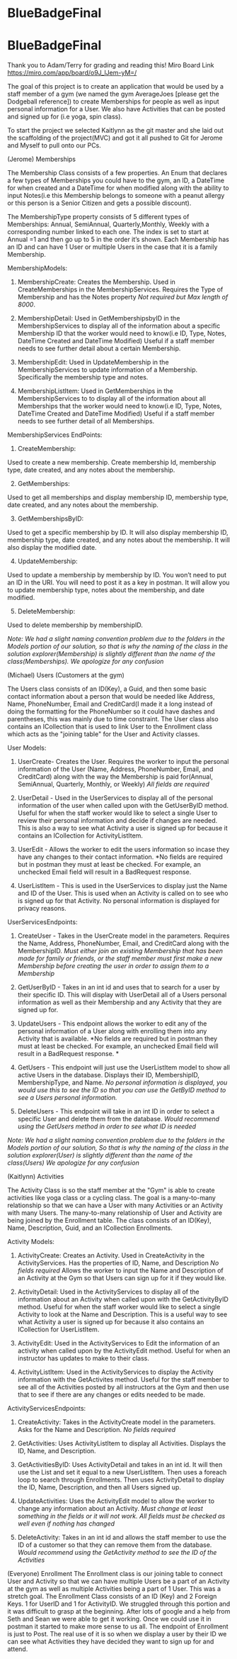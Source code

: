 # BlueBadgeFinal
# BlueBadgeFinal
Thank you to Adam/Terry for grading and reading this!
Miro Board Link  https://miro.com/app/board/o9J_lJem-yM=/

The goal of this project is to create an application that would be used by a staff member of a gym (we named the gym AverageJoes [please get the Dodgeball reference]) to create Memberships for people as well as input personal information for a User. We also have Activities that can be posted and signed up for (i.e yoga, spin class).

To start the project we selected Kaitlynn as the git master and she laid out the scaffolding of the project(MVC) and got it all pushed to Git for Jerome and Myself to pull onto our PCs. 

(Jerome)
Memberships 

The Membership Class consists of a few properties. An Enum that declares a few types of Memberships you could have to the gym, an ID, a DateTime for when created and a DateTime for when modified along with the ability to input Notes(i.e this Membership belongs to someone with a peanut allergy or this person is a Senior Citizen and gets a possible discount). 

The MembershipType property consists of 5 different types of Memberships: Annual, SemiAnnual, Quarterly,Monthly, Weekly with a corresponding number linked to each one. The index is set to start at Annual =1 and then go up to 5 in the order it’s shown. Each Membership has an ID and can have 1 User or multiple Users in the case that it is a family Membership.   

MembershipModels:
1. MembershipCreate: Creates the Membership. Used in CreateMemberships in the MembershipServices. Requires the Type of Membership and has the Notes property *Not required but Max length of 8000*. 

2. MembershipDetail:  Used in GetMembershipsbyID in the MembershipServices to display all of the information about a specific Membership ID that the worker would need to know(i.e ID, Type, Notes, DateTime Created and DateTime Modified) Useful if a staff member needs to see further detail about a certain Membership.

3. MembershipEdit: 
Used in UpdateMembership in the MembershipServices to update information of a Membership. Specifically the membership type and notes. 


4. MembershipListItem:
Used in GetMemberships in the MembershipServices to to display all of the information about all Memberships that the worker would need to know(i.e ID, Type, Notes, DateTime Created and DateTime Modified) Useful if a staff member needs to see further detail of all Memberships.



MembershipServices EndPoints:
1. CreateMembership: 

Used to create a new membership. Create membership Id, membership type, date created, and any notes about the membership.

2. GetMemberships:

Used to get all memberships and display membership ID, membership type, date created, and any notes about the membership. 

3. GetMembershipsByID:

Used to get a specific membership by ID. It will also display membership ID, membership type, date created, and any notes about the membership. It will also display the modified date. 

4. UpdateMembership:

Used to update a membership by membership by ID. You won’t need to put an ID in the URI. You will need to post it as a key in postman. It will allow you to update  membership type, notes about the membership, and date modified. 


5. DeleteMembership:

Used to delete membership by membershipID. 

*Note: We had a slight naming convention problem due to the folders in the Models portion of our solution, so that is why the naming of the class in the solution explorer(Membership) is slightly different than the name of the class(Memberships). We apologize for any confusion*


(Michael)
Users (Customers at the gym)

The Users class consists of an ID(Key), a Guid, and then some basic contact information about a person that would be needed like Address, Name, PhoneNumber, Email and CreditCard(I made it a long instead of doing the formatting for the PhoneNumber so it could have dashes and parentheses, this was mainly due to time constraint. The User class also contains an ICollection<Enrollments> that is used to link User to the Enrollment class which acts as the "joining table" for the User and Activity classes.  

User Models:

1. UserCreate- Creates the User. Requires the worker to input the personal information of the User (Name, Address, PhoneNumber, Email, and CreditCard) along with the way the Membership is paid for(Annual, SemiAnnual, Quarterly, Monthly, or Weekly) *All fields are required*

2. UserDetail - Used in the UserServices to display all of the personal information of the user when called upon with the GetUserByID method. Useful for when the staff worker would like to select a single User to review their personal information and decide if changes are needed. This is also a way to see what Activity a user is signed up for because it contains an ICollection for ActivityListItem. 

3. UserEdit - Allows the worker to edit the users information so incase they have any changes to their contact information. *No fields are required but in postman they must at least be checked. For example, an unchecked Email field will result in a BadRequest response. 

4. UserListItem - This is used in the UserServices to display just the Name and ID of the User. This is used when an Activity is called on to see who is signed up for that Activity. No personal information is displayed for privacy reasons. 

UserServicesEndpoints: 

1. CreateUser - Takes in the UserCreate model in the parameters. Requires the Name, Address, PhoneNumber, Email, and CreditCard along with the MembershipID. *Must either join an existing Membership that has been made for family or friends, or the staff member must first make a new Membership before creating the user in order to assign them to a Membership*

2. GetUserByID - Takes in an int id and uses that to search for a user by their specific ID. This will display with UserDetail all of a Users personal information as well as their Membership and any Activity that they are signed up for.

3. UpdateUsers - This endpoint allows the worker to edit any of the personal information of a User along with enrolling them into any Activity that is available. *No fields are required but in postman they must at least be checked. For example, an unchecked Email field will result in a BadRequest response. *

4. GetUsers -  This endpoint will just use the UserListItem model to show all active Users in the database. Displays their ID, MembershipID, MembershipType, and Name. *No personal information is displayed, you would use this to see the ID so that you can use the GetByID method to see a Users personal information.*

5. DeleteUsers - This endpoint will take in an int ID in order to select a specific User and delete them from the database. *Would recommend using the GetUsers method in order to see what ID is needed*

 
*Note: We had a slight naming convention problem due to the folders in the Models portion of our solution, So that is why the naming of the class in the solution explorer(User) is slightly different than the name of the class(Users) We apologize for any confusion*

(Kaitlynn)
Activities 

The Activity Class is so the staff member at the "Gym" is able to create activities like yoga class or a cycling class. The goal is a many-to-many relationship so that we can have a User with many Activities or an Activity with many Users. The many-to-many relationship of User and Activity are being joined by the Enrollment table. The class consists of an ID(Key), Name, Description, Guid, and an ICollection<Enrollment> Enrollments. 

Activity Models:

1. ActivityCreate: Creates an Activity. Used in CreateActivity in the ActivityServices. Has the properties of ID, Name, and Description *No fields required* Allows the worker to input the Name and Description of an Activity at the Gym so that Users can sign up for it if they would like.

2. ActivityDetail: Used in the ActivityServices to display all of the information about an Activity when called upon with the GetActivityByID method. Useful for when the staff worker would like to select a single Activity to look at the Name and Description. This is  a useful way to see what Activity a user is signed up for because it also contains an ICollection for UserListItem. 

3. ActivityEdit:  Used in the ActivityServices to Edit the information of an activity when called upon by the ActivityEdit method. Useful for when an instructor has updates to make to their class. 

4. ActivityListItem: Used in the ActivityServices to display the Activity information with the GetActivites method. Useful for the staff member to see all of the Activities posted by all  instructors at the Gym and then use that to see if there are any changes or edits needed to be made. 

ActivityServicesEndpoints:

1. CreateActivity: Takes in the ActivityCreate model in the parameters. Asks for the Name and Description. *No fields required*

2. GetActivities: Uses ActivityListItem to display all Activities. Displays the ID, Name, and Description.

3. GetActivitiesByID: Uses ActivityDetail and takes in an int id. It will then use the List<UserListItem> and set it equal to a new UserListItem. Then uses a foreach loop to search through Enrollments. Then uses ActivityDetail to display the ID, Name, Description, and then all Users signed up. 

4. UpdateActivities:  Uses the ActivityEdit model to allow the worker to change any information about an Activity. *Must change at least something in the fields or it will not work. All fields must be checked as well even if nothing has changed*

5. DeleteActivity: Takes in an int id and allows the staff member to use the ID of a customer so that they can remove them from the database. *Would recommend using the GetActivity method to see the ID of the Activities*




(Everyone)
Enrollment
The Enrollment class is our joining table to connect User and Activity so that we can have multiple Users be a part of an Activity at the gym as well as multiple Activities being a part of 1 User. This was a stretch goal. The Enrollment Class consists of an ID (Key) and 2 Foreign Keys. 1 for UserID and 1 for ActivityID. We struggled through this portion and it was difficult to grasp at the beginning. After lots of google and a help from Seth and Sean we were able to get it working. Once we could use it in postman it started to make more sense to us all. The endpoint of Enrollment is just to Post. The real use of it is so when we display a user by their ID we can see what Activities they have decided they want to sign up for and attend. 
